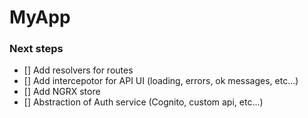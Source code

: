 # MyApp

### Next steps

- [] Add resolvers for routes
- [] Add intercepotor for API UI (loading, errors, ok messages, etc...)
- [] Add NGRX store
- [] Abstraction of Auth service (Cognito, custom api, etc...)